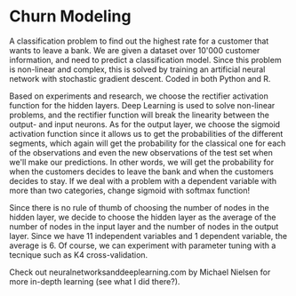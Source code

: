 # Churn Modeling
A classification problem to find out the highest rate for a customer that wants to leave a bank. We are given a dataset over 10'000 customer information, and need to predict a classification model. Since this problem is non-linear and complex, this is solved by training an artificial neural network with stochastic gradient descent. Coded in both Python and R. 


Based on experiments and research, we choose the rectifier activation function for the hidden layers. Deep Learning is used to solve non-linear problems, and the rectifier function will break the linearity between the output- and input neurons. As for the output layer, we choose the sigmoid activation function since it allows us to get the probabilities of the different segments, which again will get the probability for the classical one for each of the observations and even the new observations of the test set when we'll make our predictions. In other words, we will get the probability for when the customers decides to leave the bank and when the customers decides to stay. If we deal with a problem with a dependent variable with more than two categories, change sigmoid with softmax function!  


Since there is no rule of thumb of choosing the number of nodes in the hidden layer, we decide to choose the hidden layer as the average of the number of nodes in the input layer and the number of nodes in the output layer. Since we have 11 independent variables and 1 dependent variable, the average is 6. Of course, we can experiment with parameter tuning with a tecnique such as K4 cross-validation.


Check out neuralnetworksanddeeplearning.com by Michael Nielsen for more in-depth learning (see what I did there?).
